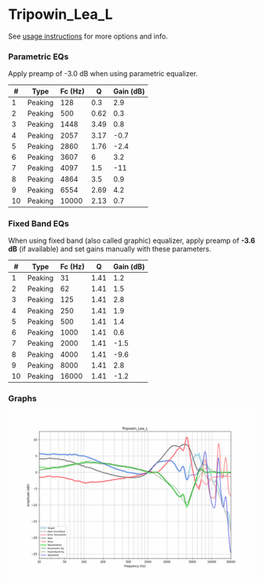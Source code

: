 # Tripowin_Lea_L
See [usage instructions](https://github.com/jaakkopasanen/AutoEq#usage) for more options and info.

### Parametric EQs
Apply preamp of -3.0 dB when using parametric equalizer.

|   # | Type    |   Fc (Hz) |    Q |   Gain (dB) |
|-----|---------|-----------|------|-------------|
|   1 | Peaking |       128 | 0.3  |         2.9 |
|   2 | Peaking |       500 | 0.62 |         0.3 |
|   3 | Peaking |      1448 | 3.49 |         0.8 |
|   4 | Peaking |      2057 | 3.17 |        -0.7 |
|   5 | Peaking |      2860 | 1.76 |        -2.4 |
|   6 | Peaking |      3607 | 6    |         3.2 |
|   7 | Peaking |      4097 | 1.5  |       -11   |
|   8 | Peaking |      4864 | 3.5  |         0.9 |
|   9 | Peaking |      6554 | 2.69 |         4.2 |
|  10 | Peaking |     10000 | 2.13 |         0.7 |

### Fixed Band EQs
When using fixed band (also called graphic) equalizer, apply preamp of **-3.6 dB** (if available) and set gains manually with these parameters.

|   # | Type    |   Fc (Hz) |    Q |   Gain (dB) |
|-----|---------|-----------|------|-------------|
|   1 | Peaking |        31 | 1.41 |         1.2 |
|   2 | Peaking |        62 | 1.41 |         1.5 |
|   3 | Peaking |       125 | 1.41 |         2.8 |
|   4 | Peaking |       250 | 1.41 |         1.9 |
|   5 | Peaking |       500 | 1.41 |         1.4 |
|   6 | Peaking |      1000 | 1.41 |         0.6 |
|   7 | Peaking |      2000 | 1.41 |        -1.5 |
|   8 | Peaking |      4000 | 1.41 |        -9.6 |
|   9 | Peaking |      8000 | 1.41 |         2.8 |
|  10 | Peaking |     16000 | 1.41 |        -1.2 |

### Graphs
![](./Tripowin_Lea_L.png)
